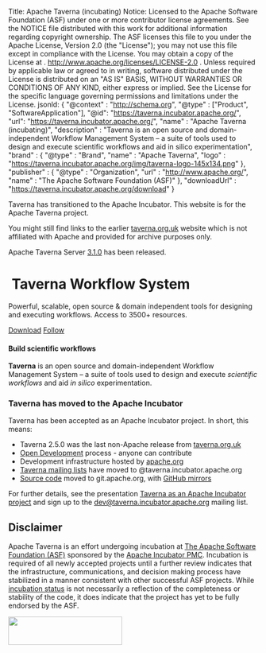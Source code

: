 Title:     Apache Taverna (incubating)
Notice:    Licensed to the Apache Software Foundation (ASF) under one
           or more contributor license agreements.  See the NOTICE file
           distributed with this work for additional information
           regarding copyright ownership.  The ASF licenses this file
           to you under the Apache License, Version 2.0 (the
           "License"); you may not use this file except in compliance
           with the License.  You may obtain a copy of the License at
           .
             http://www.apache.org/licenses/LICENSE-2.0
           .
           Unless required by applicable law or agreed to in writing,
           software distributed under the License is distributed on an
           "AS IS" BASIS, WITHOUT WARRANTIES OR CONDITIONS OF ANY
           KIND, either express or implied.  See the License for the
           specific language governing permissions and limitations
           under the License.
jsonld: {
    "@context" : "http://schema.org",
    "@type" : ["Product", "SoftwareApplication"],
    "@id": "https://taverna.incubator.apache.org/",
    "url": "https://taverna.incubator.apache.org/",
    "name" : "Apache Taverna (incubating)",
    "description" : "Taverna is an open source and domain-independent Workflow Management System – a suite of tools used to design and execute scientific workflows and aid in silico experimentation",
    "brand" : {
      "@type" : "Brand",
      "name" : "Apache Taverna",
      "logo" : "https://taverna.incubator.apache.org/img/taverna-logo-145x134.png"
    },
    "publisher" : { "@type" : "Organization",
                    "url" : "http://www.apache.org/",
                    "name" : "The Apache Software Foundation (ASF)" },
    "downloadUrl" : "https://taverna.incubator.apache.org/download"
  }

<div class="alert alert-info" role="alert"><p><span class="glyphicon glyphicon-info-sign" aria-hidden="true"></span>

Taverna has transitioned
to the Apache Incubator. This website is for the Apache Taverna project.
</p>
<p>
You might still find links to the earlier <a class="alert-link" href="http://www.taverna.org.uk/">taverna.org.uk</a>
website which is not affiliated with Apache and provided for archive purposes only.
</div>

<div class="alert alert-success" role="alert">
<p>
<span class="glyphicon glyphicon-info-sign" aria-hidden="true"></span>
Apache Taverna Server <a class="alert-link" href="https://taverna.incubator.apache.org/download/server/">3.1.0</a> has been released.
</p>
</div>



<div class="jumbotron">
  <h1>
  <a href="/img/taverna-logo-256x256.png"><img class="hidden-xs hidden-sm" src="img/apache-taverna-logo.svg" alt="" title="Apache Taverna (incubating) logo"></a>
  Taverna Workflow System</h1>
    <p class="lead">
Powerful, scalable, open source & domain independent tools for
designing and executing workflows. Access to 3500+ resources.
</p>
    <p><a class="btn btn-lg btn-success" href="/download" role="button">Download</a>
       <a class="btn btn-lg btn-primary" href="/community" role="button">Follow</a>
</p>
</div>


<div class="row marketing">
   <div class="col-lg-6">
          <h4>Build scientific workflows</h4>
          <p><strong>Taverna</strong> is an open source and domain-independent
Workflow Management System
 &#8211; a suite of tools used to design and execute <em>scientific workflows</em> and aid
<em>in silico</em> experimentation.
</p>
  </div>

 <div class="col-lg-6">
<h3>Taverna has moved to the Apache Incubator</h3>
<p>Taverna has been accepted as an Apache Incubator project.
In short, this means:</p>
<ul>
<li>Taverna 2.5.0 was the last non-Apache release from <a href="http://www.taverna.org.uk/">taverna.org.uk</a></li>
<li><a href="https://www.apache.org/foundation/how-it-works.html#management">Open Development</a> process - anyone can contribute</li>
<li>Development infrastructure hosted by <a href="http://www.apache.org/">apache.org</a></li>
<li><a href="/community/#mailing-lists">Taverna mailing lists</a> have moved to @taverna.incubator.apache.org</li>
<li><a href="/download/code">Source code</a> moved to
git.apache.org, with
<a href="https://github.com/apache/?utf8=%E2%9C%93&query=incubator-taverna">GitHub mirrors</a></li>
</ul>
<p>For further details, see the presentation
<a href="http://dev.mygrid.org.uk/wiki/display/developer/Taverna+as+an+Apache+Incubator+project">Taverna
as an Apache Incubator project</a> and sign up to
the <a href="community/lists#devtaverna">dev@taverna.incubator.apache.org</a>
mailing list.</p>


 </div>
</div>


## Disclaimer

Apache Taverna is an effort undergoing incubation at
[The Apache Software Foundation (ASF)](http://apache.org/)
sponsored by the [Apache Incubator PMC](http://incubator.apache.org/).
Incubation is required of all newly accepted projects until a further review
indicates that the infrastructure, communications, and decision making process
have stabilized in a manner consistent with other successful ASF projects.
While [incubation status](http://incubator.apache.org/projects/taverna.html)
is not necessarily a reflection of the completeness or
stability of the code, it does indicate that the project has yet to be fully
endorsed by the ASF.

<a href="http://incubator.apache.org/"><img src="https://incubator.apache.org/images/egg-logo2.png" width="229" height="57"/></a>
